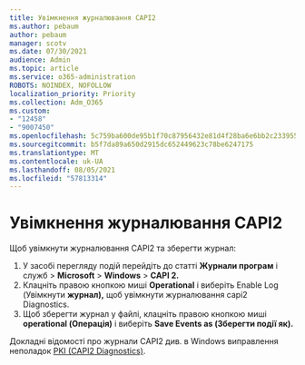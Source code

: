 ```yaml
---
title: Увімкнення журналювання CAPI2
ms.author: pebaum
author: pebaum
manager: scotv
ms.date: 07/30/2021
audience: Admin
ms.topic: article
ms.service: o365-administration
ROBOTS: NOINDEX, NOFOLLOW
localization_priority: Priority
ms.collection: Adm_O365
ms.custom:
- "12458"
- "9007450"
ms.openlocfilehash: 5c759ba600de95b1f70c87956432e81d4f28ba6e6bb2c2339557676bc18f61af
ms.sourcegitcommit: b5f7da89a650d2915dc652449623c78be6247175
ms.translationtype: MT
ms.contentlocale: uk-UA
ms.lasthandoff: 08/05/2021
ms.locfileid: "57813314"
---
```

# <a name="enable-capi2-logging"></a>Увімкнення журналювання CAPI2

Щоб увімкнути журналювання CAPI2 та зберегти журнал:

1. У засобі перегляду подій перейдіть до статті **Журнали програм** і служб  >  **Microsoft**  >  **Windows**  >  **CAPI 2.**
2. Клацніть правою кнопкою миші **Operational** і виберіть Enable Log (Увімкнути **журнал),** щоб увімкнути журналювання capi2 Diagnostics.
3. Щоб зберегти журнал у файлі, клацніть правою кнопкою миші **operational (Операція)** і виберіть **Save Events as (Зберегти події як).**

Докладні відомості про журнали CAPI2 див. в Windows виправлення неполадок [PKI (CAPI2 Diagnostics)](https://social.technet.microsoft.com/wiki/contents/articles/242.windows-pki-troubleshooting-capi2-diagnostics.aspx).
